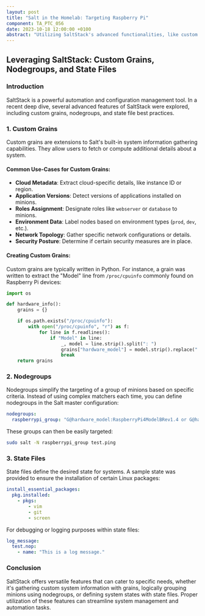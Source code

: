 ```yaml
---
layout: post
title: "Salt in the Homelab: Targeting Raspberry Pi"
component: TA_PTC_056
date: 2023-10-18 12:00:00 +0100
abstract: "Utilizing SaltStack's advanced functionalities, like custom grains and nodegroups, offers refined targeting abilities for specific devices like the Raspberry Pi. By crafting tailored grains and employing nodegroups, system administrators can seamlessly manage and automate configurations across Raspberry Pi units, ensuring uniformity and efficiency in large-scale deployments."
---
```


## **Leveraging SaltStack: Custom Grains, Nodegroups, and State Files**

### **Introduction**

SaltStack is a powerful automation and configuration management tool. In a recent deep dive, several advanced features of SaltStack were explored, including custom grains, nodegroups, and state file best practices.

### **1. Custom Grains**

Custom grains are extensions to Salt's built-in system information gathering capabilities. They allow users to fetch or compute additional details about a system.

#### **Common Use-Cases for Custom Grains**:

- **Cloud Metadata**: Extract cloud-specific details, like instance ID or region.
- **Application Versions**: Detect versions of applications installed on minions.
- **Roles Assignment**: Designate roles like `webserver` or `database` to minions.
- **Environment Data**: Label nodes based on environment types (`prod`, `dev`, etc.).
- **Network Topology**: Gather specific network configurations or details.
- **Security Posture**: Determine if certain security measures are in place.

#### **Creating Custom Grains**:

Custom grains are typically written in Python. For instance, a grain was written to extract the "Model" line from `/proc/cpuinfo` commonly found on Raspberry Pi devices:

```python
import os

def hardware_info():
    grains = {}

    if os.path.exists("/proc/cpuinfo"):
        with open("/proc/cpuinfo", "r") as f:
            for line in f.readlines():
                if "Model" in line:
                    _, model = line.strip().split(": ")
                    grains["hardware_model"] = model.strip().replace(" ", "")
                    break
    return grains
```

### **2. Nodegroups**

Nodegroups simplify the targeting of a group of minions based on specific criteria. Instead of using complex matchers each time, you can define nodegroups in the Salt master configuration:

```yaml
nodegroups:
  raspberrypi_group: "G@hardware_model:RaspberryPi4ModelBRev1.4 or G@hardware_model:RaspberryPi4ModelBRev1.5"
```

These groups can then be easily targeted:

```bash
sudo salt -N raspberrypi_group test.ping
```

### **3. State Files**

State files define the desired state for systems. A sample state was provided to ensure the installation of certain Linux packages:

```yaml
install_essential_packages:
  pkg.installed:
    - pkgs:
        - vim
        - git
        - screen
```

For debugging or logging purposes within state files:

```yaml
log_message:
  test.nop:
    - name: "This is a log message."
```

### **Conclusion**

SaltStack offers versatile features that can cater to specific needs, whether it's gathering custom system information with grains, logically grouping minions using nodegroups, or defining system states with state files. Proper utilization of these features can streamline system management and automation tasks.
